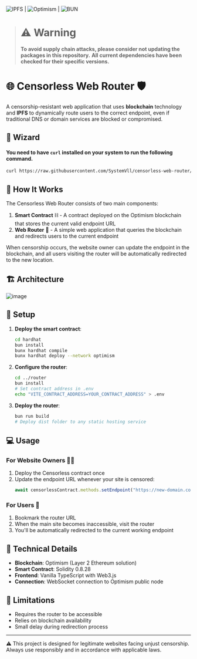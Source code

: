![IPFS](https://github.com/ipfs) | ![Optimism](https://github.com/ethereum-optimism/optimism) | ![BUN](https://bun.sh/)

> # ⚠️ Warning
> **To avoid supply chain attacks, please consider not updating the packages in this repository.**
> **All current dependencies have been checked for their specific versions.**

# 🌐 Censorless Web Router 🛡️

A censorship-resistant web application that uses **blockchain** technology and **IPFS** to dynamically route users to the correct endpoint, even if traditional DNS or domain services are blocked or compromised.

## 📜 Wizard
#### You need to have `curl` installed on your system to run the following command.

```sh
curl https://raw.githubusercontent.com/SystemVll/censorless-web-router/refs/heads/main/auto-setup.sh | bash
```

## 🤔 How It Works

The Censorless Web Router consists of two main components:

1. **Smart Contract** ⛓️ - A contract deployed on the Optimism blockchain that stores the current valid endpoint URL
2. **Web Router** 🔄 - A simple web application that queries the blockchain and redirects users to the current endpoint

When censorship occurs, the website owner can update the endpoint in the blockchain, and all users visiting the router will be automatically redirected to the new location.

## 🏗️ Architecture
![image](https://github.com/user-attachments/assets/32cfffb9-eb07-447b-aeaa-d306459aa1d3)

## 🚀 Setup

1. **Deploy the smart contract**:
   ```bash
   cd hardhat
   bun install
   bunx hardhat compile
   bunx hardhat deploy --network optimism
   ```

2. **Configure the router**:
   ```bash
   cd ../router
   bun install
   # Set contract address in .env
   echo "VITE_CONTRACT_ADDRESS=YOUR_CONTRACT_ADDRESS" > .env
   ```

3. **Deploy the router**:
   ```bash
   bun run build
   # Deploy dist folder to any static hosting service
   ```

## 💻 Usage

### For Website Owners 👨‍💼

1. Deploy the Censorless contract once
2. Update the endpoint URL whenever your site is censored:
   ```javascript
   await censorlessContract.methods.setEndpoint("https://new-domain.com").send({from: ownerAddress});
   ```

### For Users 👥

1. Bookmark the router URL
2. When the main site becomes inaccessible, visit the router
3. You'll be automatically redirected to the current working endpoint

## 🔧 Technical Details

- **Blockchain**: Optimism (Layer 2 Ethereum solution)
- **Smart Contract**: Solidity 0.8.28
- **Frontend**: Vanilla TypeScript with Web3.js
- **Connection**: WebSocket connection to Optimism public node

## 🛑 Limitations

- Requires the router to be accessible
- Relies on blockchain availability
- Small delay during redirection process

---

⚠️ This project is designed for legitimate websites facing unjust censorship. Always use responsibly and in accordance with applicable laws.
